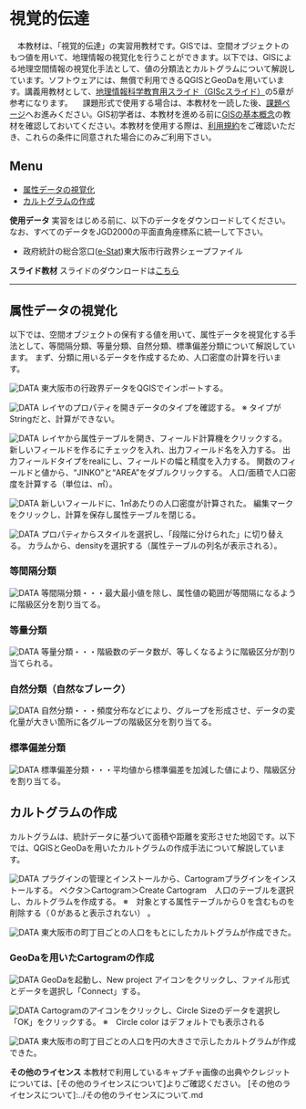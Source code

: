 # 視覚的伝達
　本教材は、「視覚的伝達」の実習用教材です。GISでは、空間オブジェクトのもつ値を用いて、地理情報の視覚化を行うことができます。以下では、GISによる地理空間情報の視覚化手法として、値の分類法とカルトグラムについて解説しています。ソフトウェアには、無償で利用できるQGISとGeoDaを用いています。講義用教材として、[地理情報科学教育用スライド（GIScスライド）]の5章が参考になります。
　課題形式で使用する場合は、本教材を一読した後、[課題ページ](../課題/課題ページ/視覚的伝達.md)へお進みください。GIS初学者は、本教材を進める前に[GISの基本概念]の教材を確認しておいてください。本教材を使用する際は、[利用規約]をご確認いただき、これらの条件に同意された場合にのみご利用下さい。


[地理情報科学教育用スライド（GIScスライド）]:http://curricula.csis.u-tokyo.ac.jp/slide/5.html
[利用規約]:../../../master/利用規約.md
[GISの基本概念]:../01_GISの基本概念/GISの基本概念.md

**Menu**
------
* [属性データの視覚化](#属性データの視覚化)
* [カルトグラムの作成](#カルトグラムの作成)

**使用データ**
実習をはじめる前に、以下のデータをダウンロードしてください。なお、すべてのデータをJGD2000の平面直角座標系に統一して下さい。
* 政府統計の総合窓口([e-Stat])東大阪市行政界シェープファイル

[e-Stat]:http://www.e-stat.go.jp


**スライド教材**
スライドのダウンロードは[こちら](../../../../raw/master/GISオープン教材/21_視覚的伝達/視覚的伝達.pptx)

----------

## 属性データの視覚化<a name = 属性データの視覚化></a>
以下では、空間オブジェクトの保有する値を用いて、属性データを視覚化する手法として、等間隔分類、等量分類、自然分類、標準偏差分類について解説しています。
まず、分類に用いるデータを作成するため、人口密度の計算を行います。

![DATA](pic/21pic_1.png)
東大阪市の行政界データをQGISでインポートする。

![DATA](pic/21pic_2.png)
レイヤのプロパティを開きデータのタイプを確認する。
※ タイプがStringだと、計算ができない。

![DATA](pic/21pic_3.png)
レイヤから属性テーブルを開き、フィールド計算機をクリックする。
新しいフィールドを作るにチェックを入れ、出力フィールド名を入力する。
出力フィールドタイプをrealにし、フィールドの幅と精度を入力する。
関数のフィールドと値から、“JINKO”と“AREA”をダブルクリックする。
人口/面積で人口密度を計算する（単位は、㎡）。

![DATA](pic/21pic_4.png)
新しいフィールドに、1㎡あたりの人口密度が計算された。
編集マークをクリックし、計算を保存し属性テーブルを閉じる。

![DATA](pic/21pic_5.png)
プロパティからスタイルを選択し、「段階に分けられた」に切り替える。
カラムから、densityを選択する（属性テーブルの列名が表示される）。

### 等間隔分類
![DATA](pic/21pic_6.png)
等間隔分類・・・最大最小値を除し、属性値の範囲が等間隔になるように階級区分を割り当てる。

### 等量分類
![DATA](pic/21pic_7.png)
等量分類・・・階級数のデータ数が、等しくなるように階級区分が割り当てられる。

### 自然分類（自然なブレーク）
![DATA](pic/21pic_8.png)
自然分類・・・頻度分布などにより、グループを形成させ、データの変化量が大きい箇所に各グループの階級区分を割り当てる。

### 標準偏差分類
![DATA](pic/21pic_9.png)
標準偏差分類・・・平均値から標準偏差を加減した値により、階級区分を割り当てる。

[▲メニューへもどる]:視覚的伝達.md#menu

## カルトグラムの作成 <a name = カルトグラムの作成></a>
カルトグラムは、統計データに基づいて面積や距離を変形させた地図です。以下では、QGISとGeoDaを用いたカルトグラムの作成手法について解説しています。

![DATA](pic/21pic_10.png)
プラグインの管理とインストールから、Cartogramプラグインをインストールする。
ベクタ＞Cartogram＞Create Cartogram　人口のテーブルを選択し、カルトグラムを作成する。
※　対象とする属性テーブルから０を含むものを削除する（０があると表示されない） 。

![DATA](pic/21pic_11.png)
東大阪市の町丁目ごとの人口をもとにしたカルトグラムが作成できた。

### GeoDaを用いたCartogramの作成
![DATA](pic/21pic_12.png)
GeoDaを起動し、New project アイコンをクリックし、ファイル形式とデータを選択し「Connect」する。

![DATA](pic/21pic_13.png)
Cartogramのアイコンをクリックし、Circle Sizeのデータを選択し「OK」をクリックする。
※　Circle color はデフォルトでも表示される

![DATA](pic/21pic_14.png)
東大阪市の町丁目ごとの人口を円の大きさで示したカルトグラムが作成できた。


[▲メニューへもどる]:視覚的伝達.md#menu

**その他のライセンス**
本教材で利用しているキャプチャ画像の出典やクレジットについては、[その他のライセンスについて]よりご確認ください。
[その他のライセンスについて]:../その他のライセンスについて.md
